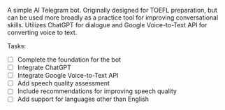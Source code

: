 A simple AI Telegram bot. Originally designed for TOEFL preparation, but can be used more broadly as a practice tool for improving conversational skills. Utilizes ChatGPT for dialogue and Google Voice-to-Text API for converting voice to text.

Tasks:
- [ ] Complete the foundation for the bot
- [ ] Integrate ChatGPT
- [ ] Integrate Google Voice-to-Text API
- [ ] Add speech quality assessment
- [ ] Include recommendations for improving speech quality
- [ ] Add support for languages other than English
